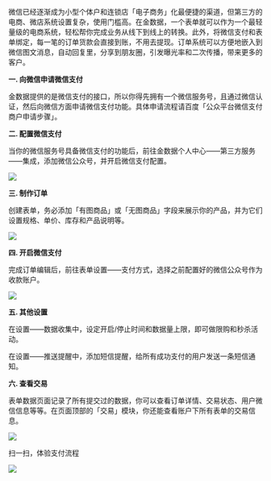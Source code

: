 

微信已经逐渐成为小型个体户和连锁店「电子商务」化最便捷的渠道，但第三方的电商、微店系统设置复杂，使用门槛高。在金数据，一个表单就可以作为一个最轻量级的电商系统，轻松帮你完成业务从线下到线上的转换。此外，将微信支付和表单绑定，每一笔的订单货款会直接到账，不用去提现。订单系统可以方便地嵌入到微信图文消息，自动回复里，分享到朋友圈，引发曝光率和二次传播，带来更多的客户。





**一. 向微信申请微信支付**





金数据提供的是微信支付的接口，所以你得先拥有一个微信服务号，且通过微信认证，然后向微信方面申请微信支付功能。具体申请流程请百度「公众平台微信支付商户申请步骤」。





**二. 配置微信支付**





当你的微信服务号具备微信支付的功能后，前往金数据个人中心——第三方服务——集成，添加微信公众号，并开启微信支付配置。



![](https://dn-shimo-image.qbox.me/cYgTuiW0D5oDGmlG/image.png!thumbnail)









**三. 制作订单**





创建表单，务必添加「有图商品」或「无图商品」字段来展示你的产品，并为它们设置规格、单价、库存和产品说明等。

![](https://dn-shimo-image.qbox.me/M6VXqkq4DAwmD9yk/%E5%B1%8F%E5%B9%95%E5%BF%AB%E7%85%A7%202016-11-23%20%E4%B8%8B%E5%8D%889.54.07.jpg!thumbnail)







**四. 开启微信支付**





完成订单编辑后，前往表单设置——支付方式，选择之前配置好的微信公众号作为收款账户。



![](https://dn-shimo-image.qbox.me/ehrnWRqRZsoXBoO6/%E5%B1%8F%E5%B9%95%E5%BF%AB%E7%85%A7%202016-11-23%20%E4%B8%8B%E5%8D%889.55.35.jpg!thumbnail)









**五. 其他设置**





在设置——数据收集中，设定开启\/停止时间和数据量上限，即可做限购和秒杀活动。

在设置——推送提醒中，添加短信提醒，给所有成功支付的用户发送一条短信通知。





**六. 查看交易**





表单数据页面记录了所有提交过的数据，你可以查看订单详情、交易状态、用户微信信息等等。在页面顶部的「交易」模块，你还能查看账户下所有表单的交易信息。





![](https://dn-shimo-image.qbox.me/vfX0prSkaSkHTIar/%E5%B1%8F%E5%B9%95%E5%BF%AB%E7%85%A7%202016-11-23%20%E4%B8%8B%E5%8D%889.57.06.jpg!thumbnail)







扫一扫，体验支付流程

![](https://dn-shimo-image.qbox.me/eCno0FLdTg4eWFK9/%E5%B0%8F%E7%BD%97%E8%8F%9C%E9%A6%86%EF%BC%88%E5%9C%A8%E7%BA%BF%E6%94%AF%E4%BB%98%E4%BD%93%E9%AA%8C%EF%BC%89_%E4%BA%8C%E7%BB%B4%E7%A0%81%20(1).png!thumbnail)







